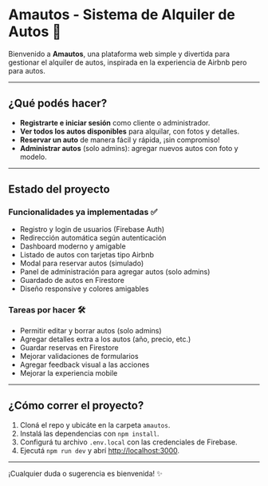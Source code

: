 # Amautos - Sistema de Alquiler de Autos 🚗

Bienvenido a **Amautos**, una plataforma web simple y divertida para gestionar el alquiler de autos, inspirada en la experiencia de Airbnb pero para autos.

---

## ¿Qué podés hacer?

- **Registrarte e iniciar sesión** como cliente o administrador.
- **Ver todos los autos disponibles** para alquilar, con fotos y detalles.
- **Reservar un auto** de manera fácil y rápida, ¡sin compromiso!
- **Administrar autos** (solo admins): agregar nuevos autos con foto y modelo.

---

## Estado del proyecto

### Funcionalidades ya implementadas ✅
- Registro y login de usuarios (Firebase Auth)
- Redirección automática según autenticación
- Dashboard moderno y amigable
- Listado de autos con tarjetas tipo Airbnb
- Modal para reservar autos (simulado)
- Panel de administración para agregar autos (solo admins)
- Guardado de autos en Firestore
- Diseño responsive y colores amigables

### Tareas por hacer 🛠️
- Permitir editar y borrar autos (solo admins)
- Agregar detalles extra a los autos (año, precio, etc.)
- Guardar reservas en Firestore
- Mejorar validaciones de formularios
- Agregar feedback visual a las acciones
- Mejorar la experiencia mobile

---

## ¿Cómo correr el proyecto?

1. Cloná el repo y ubicáte en la carpeta `amautos`.
2. Instalá las dependencias con `npm install`.
3. Configurá tu archivo `.env.local` con las credenciales de Firebase.
4. Ejecutá `npm run dev` y abrí [http://localhost:3000](http://localhost:3000).

---

¡Cualquier duda o sugerencia es bienvenida! ✨
